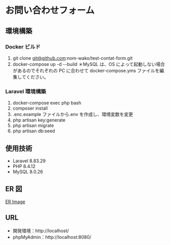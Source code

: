 # お問い合わせフォーム

## 環境構築

### Docker ビルド

1. git clone git@github.com:nom-wako/test-contat-form.git
2. docker-compose up -d --build
   ＊MySQL は、OS によって起動しない場合があるのでそれぞれの PC に合わせて docker-compose.yms ファイルを編集してください。

### Laravel 環境構築

1. docker-compose exec php bash
2. composer install
3. .enc.example ファイルから.env を作成し、環境変数を変更
4. php artisan key:generate
5. php artisan migrate
6. php artisan db:seed

## 使用技術

- Laravel 8.83.29
- PHP 8.4.12
- MySQL 8.0.26

## ER 図

[ER Image](er_test-contact-form.png)

## URL

- 開発環境：http://localhost/
- phpMyAdmin：http://localhost:8080/
